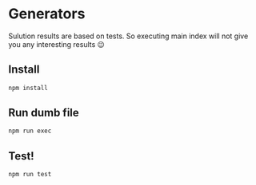 # Generators

Sulution results are based on tests. So executing main index will not give you any interesting results 😉

## Install

````bash
npm install
````

## Run dumb file

````bash
npm run exec
````

## Test!

````bash
npm run test
````